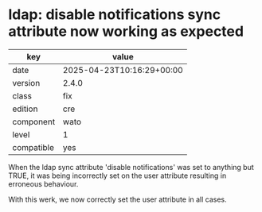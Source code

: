[//]: # (werk v2)
# ldap: disable notifications sync attribute now working as expected

key        | value
---------- | ---
date       | 2025-04-23T10:16:29+00:00
version    | 2.4.0
class      | fix
edition    | cre
component  | wato
level      | 1
compatible | yes

When the ldap sync attribute 'disable notifications' was set to
anything but TRUE, it was being incorrectly set on the user attribute
resulting in erroneous behaviour.

With this werk, we now correctly set the user attribute in all
cases.
